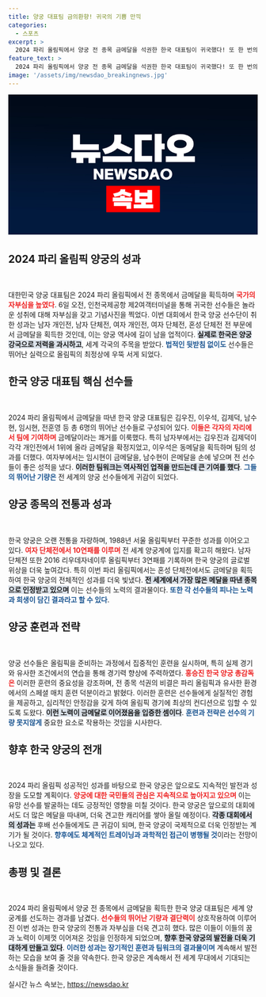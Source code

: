 ```yaml
---
title: 양궁 대표팀 금의환향! 귀국의 기쁨 만끽
categories:
  - 스포츠
excerpt: >
  2024 파리 올림픽에서 양궁 전 종목 금메달을 석권한 한국 대표팀이 귀국했다! 또 한 번의 짜릿한 역사를 쓴 선수들의 귀환, 그들의 감동적인 스토리를 만나보세요!
feature_text: >
  2024 파리 올림픽에서 양궁 전 종목 금메달을 석권한 한국 대표팀이 귀국했다! 또 한 번의 짜릿한 역사를 쓴 선수들의 귀환, 그들의 감동적인 스토리를 만나보세요!
image: '/assets/img/newsdao_breakingnews.jpg'
---
```


<p><img src="/assets/img/newsdao_breakingnews.jpg" alt="implanttips 속보" /></p>

<h2 data-ke-size="size26">2024 파리 올림픽 양궁의 성과</h2>

<p data-ke-size="size16">&nbsp;</p>

<p>대한민국 양궁 대표팀은 2024 파리 올림픽에서 전 종목에서 금메달을 획득하며 <b><span style="color: #ee2323;">국가의 자부심을 높였다</span></b>. 6일 오전, 인천국제공항 제2여객터미널을 통해 귀국한 선수들은 놀라운 성취에 대해 자부심을 갖고 기념사진을 찍었다. 이번 대회에서 한국 양궁 선수단이 취한 성과는 남자 개인전, 남자 단체전, 여자 개인전, 여자 단체전, 혼성 단체전 전 부문에서 금메달을 획득한 것인데, 이는 양궁 역사에 길이 남을 업적이다. <b><span style="background-color: #21538527;">실제로 한국은 양궁 강국으로 저력을 과시하고</span></b>, 세계 각국의 주목을 받았다. <b><span style="color: #1a5490;">법적인 뒷받침 없이도</span></b> 선수들은 뛰어난 실력으로 올림픽의 최정상에 우뚝 서게 되었다.</p>

<h2 data-ke-size="size26">한국 양궁 대표팀 핵심 선수들</h2>

<p data-ke-size="size16">&nbsp;</p>

<p>2024 파리 올림픽에서 금메달을 따낸 한국 양궁 대표팀은 김우진, 이우석, 김제덕, 남수현, 임시현, 전훈영 등 총 6명의 뛰어난 선수들로 구성되어 있다. <b><span style="color: #ee2323;">이들은 각자의 자리에서 팀에 기여하며</span></b> 금메달이라는 쾌거를 이룩했다. 특히 남자부에서는 김우진과 김제덕이 각각 개인전에서 1위에 올라 금메달을 확정지었고, 이우석은 동메달을 획득하며 팀의 성과를 더했다. 여자부에서는 임시현이 금메달을, 남수현이 은메달을 손에 넣으며 전 선수들이 좋은 성적을 냈다. <b><span style="background-color: #21538527;">이러한 팀워크는 역사적인 업적을 만드는데 큰 기여를 했다</span></b>. <b><span style="color: #1a5490;">그들의 뛰어난 기량은</span></b> 전 세계의 양궁 선수들에게 귀감이 되었다.</p>

<h2 data-ke-size="size26">양궁 종목의 전통과 성과</h2>

<p data-ke-size="size16">&nbsp;</p>

<p>한국 양궁은 오랜 전통을 자랑하며, 1988년 서울 올림픽부터 꾸준한 성과를 이어오고 있다. <b><span style="color: #ee2323;">여자 단체전에서 10연패를 이루며</span></b> 전 세계 양궁계에 입지를 확고히 해왔다. 남자 단체전 또한 2016 리우데자네이루 올림픽부터 3연패를 기록하며 한국 양궁의 글로벌 위상을 더욱 높여갔다. 특히 이번 파리 올림픽에서는 혼성 단체전에서도 금메달을 획득하여 한국 양궁의 전체적인 성과를 더욱 빛냈다. <b><span style="background-color: #21538527;">전 세계에서 가장 많은 메달을 따낸 종목으로 인정받고 있으며</span></b> 이는 선수들의 노력의 결과물이다. <b><span style="color: #1a5490;">또한 각 선수들의 피나는 노력과 희생이 담긴 결과라고 할 수 있다</span></b>.</p>

<h2 data-ke-size="size26">양궁 훈련과 전략</h2>

<p data-ke-size="size16">&nbsp;</p>

<p>양궁 선수들은 올림픽을 준비하는 과정에서 집중적인 훈련을 실시하며, 특히 실제 경기와 유사한 조건에서의 연습을 통해 경기력 향상에 주력하였다. <b><span style="color: #ee2323;">홍승진 한국 양궁 총감독은</span></b> 이러한 훈련의 중요성을 강조하며, 전 종목 석권의 비결은 파리 올림픽과 유사한 환경에서의 스페셜 매치 훈련 덕분이라고 밝혔다. 이러한 훈련은 선수들에게 실질적인 경험을 제공하고, 심리적인 안정감을 갖게 하여 올림픽 경기에 최상의 컨디션으로 임할 수 있도록 도왔다. <b><span style="background-color: #21538527;">이런 노력이 금메달로 이어졌음을 입증한 셈이다</span></b>. <b><span style="color: #1a5490;">훈련과 전략은 선수의 기량 못지않게</span></b> 중요한 요소로 작용하는 것임을 시사한다.</p>

<h2 data-ke-size="size26">향후 한국 양궁의 전개</h2>

<p data-ke-size="size16">&nbsp;</p>

<p>2024 파리 올림픽 성공적인 성과를 바탕으로 한국 양궁은 앞으로도 지속적인 발전과 성장을 도모할 계획이다. <b><span style="color: #ee2323;">양궁에 대한 국민들의 관심은 지속적으로 높아지고 있으며</span></b> 이는 유망 선수를 발굴하는 데도 긍정적인 영향을 미칠 것이다. 한국 양궁은 앞으로의 대회에서도 더 많은 메달을 따내며, 더욱 견고한 캐리어를 쌓아 올릴 예정이다. <b><span style="background-color: #21538527;">각종 대회에서의 성과는</span></b> 후배 선수들에게도 큰 귀감이 되며, 한국 양궁이 국제적으로 더욱 인정받는 계기가 될 것이다. <b><span style="color: #1a5490;">향후에도 체계적인 트레이닝과 과학적인 접근이 병행될 것</span></b>이라는 전망이 나오고 있다.</p>

<h2 data-ke-size="size26">총평 및 결론</h2>

<p data-ke-size="size16">&nbsp;</p>

<p>2024 파리 올림픽에서 양궁 전 종목에서 금메달을 획득한 한국 양궁 대표팀은 세계 양궁계를 선도하는 경과를 남겼다. <b><span style="color: #ee2323;">선수들의 뛰어난 기량과 결단력이</span></b> 상호작용하여 이루어진 이번 성과는 한국 양궁의 전통과 자부심을 더욱 견고히 했다. 많은 이들이 이들의 꿈과 노력이 이제껏 이어져온 것임을 인정하게 되었으며, <b><span style="background-color: #21538527;">향후 한국 양궁의 발전을 더욱 기대하게 만들고 있다</span></b>. <b><span style="color: #1a5490;">이러한 성과는 장기적인 훈련과 팀워크의 결과물이며</span></b> 계속해서 발전하는 모습을 보여 줄 것을 약속한다. 한국 양궁은 계속해서 전 세계 무대에서 기대되는 소식들을 들려줄 것이다.</p>
실시간 뉴스 속보는, <a href="https://newsdao.kr" rel="dofollow">https://newsdao.kr</a>


